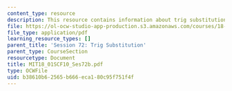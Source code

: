 ```yaml
---
content_type: resource
description: This resource contains information about trig substitution.
file: https://ol-ocw-studio-app-production.s3.amazonaws.com/courses/18-01sc-single-variable-calculus-fall-2010/b38610b62565b666eca180c95f751f4f_MIT18_01SCF10_Ses72b.pdf
file_type: application/pdf
learning_resource_types: []
parent_title: 'Session 72: Trig Substitution'
parent_type: CourseSection
resourcetype: Document
title: MIT18_01SCF10_Ses72b.pdf
type: OCWFile
uid: b38610b6-2565-b666-eca1-80c95f751f4f
---
```

